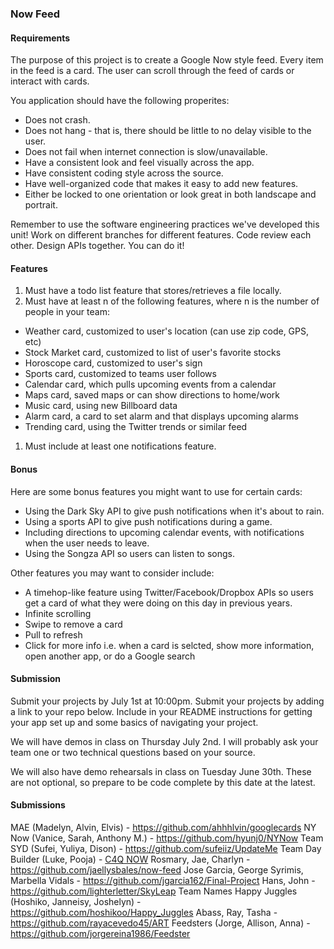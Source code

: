 ### Now Feed

#### Requirements

The purpose of this project is to create a Google Now style feed. Every item in the feed is a card. The user can
scroll through the feed of cards or interact with cards.

You application should have the following properites:
* Does not crash.
* Does not hang - that is, there should be little to no delay visible to the user.
* Does not fail when internet connection is slow/unavailable.
* Have a consistent look and feel visually across the app.
* Have consistent coding style across the source.
* Have well-organized code that makes it easy to add new features.
* Either be locked to one orientation or look great in both landscape and portrait.

Remember to use the software engineering practices we've developed this unit! Work on different branches for
different features. Code review each other. Design APIs together. You can do it!

#### Features

1. Must have a todo list feature that stores/retrieves a file locally.
1. Must have at least n of the following features, where n is the number of people in your team:
  * Weather card, customized to user's location (can use zip code, GPS, etc)
  * Stock Market card, customized to list of user's favorite stocks
  * Horoscope card, customized to user's sign
  * Sports card, customized to teams user follows
  * Calendar card, which pulls upcoming events from a calendar
  * Maps card, saved maps or can show directions to home/work
  * Music card, using new Billboard data
  * Alarm card, a card to set alarm and that displays upcoming alarms
  * Trending card, using the Twitter trends or similar feed
1. Must include at least one notifications feature.

#### Bonus

Here are some bonus features you might want to use for certain cards:
* Using the Dark Sky API to give push notifications when it's about to rain.
* Using a sports API to give push notifications during a game.
* Including directions to upcoming calendar events, with notifications when the user needs to leave.
* Using the Songza API so users can listen to songs.

Other features you may want to consider include:
* A timehop-like feature using Twitter/Facebook/Dropbox APIs so users get a card of what they were doing on this day
in previous years.
* Infinite scrolling
* Swipe to remove a card
* Pull to refresh
* Click for more info i.e. when a card is selcted, show more information, open another app, or do a Google search

#### Submission

Submit your projects by July 1st at 10:00pm. Submit your projects by adding a link to your repo below. Include
in your README instructions for getting your app set up and some basics of navigating your project.

We will have demos in class on Thursday July 2nd. I will probably ask your team one or two technical questions based
on your source.

We will also have demo rehearsals in class on Tuesday June 30th. These are not optional, so prepare to be code
complete by this date at the latest.

#### Submissions

MAE (Madelyn, Alvin, Elvis) - https://github.com/ahhhlvin/googlecards 
NY Now (Vanice, Sarah, Anthony M.) - https://github.com/hyunj0/NYNow
Team SYD (Sufei, Yuliya, Dison) - https://github.com/sufeiiz/UpdateMe
Team Day Builder (Luke, Pooja) - [C4Q NOW](https://github.com/lukesterlee/DayBuilder)
Rosmary, Jae, Charlyn - https://github.com/jaellysbales/now-feed
Jose Garcia, George Syrimis, Marbella Vidals - https://github.com/jgarcia162/Final-Project
Hans, John - https://github.com/lighterletter/SkyLeap
Team Names Happy Juggles (Hoshiko, Janneisy, Joshelyn) - https://github.com/hoshikoo/Happy_Juggles
Abass, Ray, Tasha - https://github.com/rayacevedo45/ART
Feedsters (Jorge, Allison, Anna) - https://github.com/jorgereina1986/Feedster

